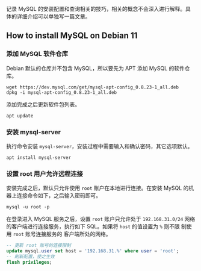 

记录 MySQL 的安装配置和查询相关的技巧，相关的概念不会深入进行解释。具体的详细介绍可以单独写一篇文章。

## How to install MySQL on Debian 11
### 添加 MySQL 软件仓库
Debian 默认的仓库并不包含 MySQL，所以要先为 APT 添加 MySQL 的软件仓库。
```shell
wget https://dev.mysql.com/get/mysql-apt-config_0.8.23-1_all.deb
dpkg -i mysql-apt-config_0.8.23-1_all.deb
```

添加完成之后更新软件包列表。
```shell
apt update
```

### 安装 mysql-server
执行命令安装 `mysql-server`，安装过程中需要输入和确认密码，其它选项默认。
```
apt install mysql-server
```

### 设置 root 用户允许远程连接
安装完成之后，默认只允许使用 `root` 账户在本地进行连接。在安装 MySQL 的机器上连接命令如下，之后输入密码即可。
```shell
mysql -u root -p
```

在登录进入 MySQL 服务之后，设置 `root` 账户只允许处于 `192.168.31.0/24` 网络的客户端进行连接服务，执行如下 SQL。如果将 `host` 的值设置为 `%` 则不限
制使用 `root` 账号连接服务的  客户端所处的网络。
```sql
-- 更新 root 账号的连接限制
update mysql.user set host = '192.168.31.%' where user = 'root';
-- 刷新配置，使之生效
flush privileges;
```

## 